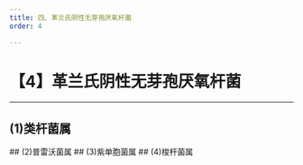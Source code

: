 ```yaml
---
title: 四、革兰氏阴性无芽孢厌氧杆菌
order: 4

---
```


# 【4】革兰氏阴性无芽孢厌氧杆菌

<kaodian :text="'微生物学检验记忆卡'" />

<!-- ###### 第十八章 厌氧菌

> 微生物学检验 -->

<beitiW/>

---

## (1)类杆菌属

<son :text="'微生物学检验记忆卡'" text1="(1)类杆菌属" :textOption="[['掌握','专业知识','专业实践能力'],['掌握','专业知识','专业实践能力'],['掌握','专业知识','专业实践能力']]" />
## (2)普雷沃菌属
<son :text="'微生物学检验记忆卡'" text1="(2)普雷沃菌属" :textOption="[['了解','专业知识','0'],['了解','专业知识','0'],['熟悉','专业知识','专业实践能力']]" />
## (3)紫单胞菌属
<son :text="'微生物学检验记忆卡'" text1="(3)紫单胞菌属" :textOption="[['了解','专业知识','0'],['了解','专业知识','0'],['熟悉','专业知识','专业实践能力']]" />
## (4)梭杆菌属
<son :text="'微生物学检验记忆卡'" text1="(4)梭杆菌属" :textOption="[['了解','专业知识','0'],['了解','专业知识','0'],['熟悉','专业知识','专业实践能力']]" />
